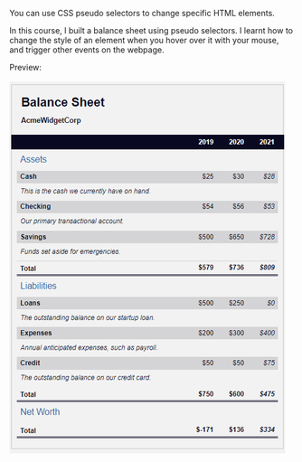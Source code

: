 You can use CSS pseudo selectors to change specific HTML elements.

In this course, I built a balance sheet using pseudo selectors. I learnt how to change the style of an element when you hover over it with your mouse, and trigger other events on the webpage.

Preview:
<br>
<br>
![preview_image](image.png)